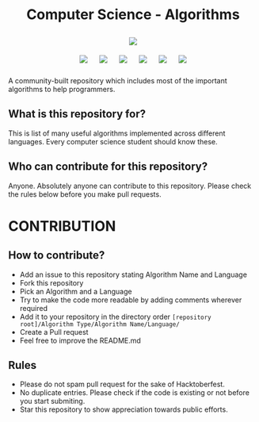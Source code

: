 <h1 align="center">Computer Science - Algorithms</h1>

<p align="center">
<img style="padding:10px;" src="https://img.shields.io/badge/Open%20Source-💕%20-9cf?style=for-the-badge"><br>
<img style="padding:10px;" src="https://img.shields.io/github/contributors/iam-abbas/cs-algorithms?style=flat-square">
<img style="padding:10px;" src="https://img.shields.io/github/hacktoberfest/2019/iam-abbas/cs-algorithms?suggestion_label=Hacktoberfest&style=flat-square">
<img style="padding:10px;" src="https://img.shields.io/github/forks/iam-abbas/cs-algorithms?label=Forks&style=flat-square">
<img style="padding:10px;" src="https://img.shields.io/github/stars/iam-abbas/cs-algorithms?style=flat-square">
<img style="padding:10px;" src="https://img.shields.io/github/languages/count/iam-abbas/cs-algorithms?style=flat-square">
<img style="padding:10px;" src="https://img.shields.io/github/license/iam-abbas/cs-algorithms?style=flat-square">


A community-built repository which includes most of the important algorithms to help programmers.

</p>

## What is this repository for?

This is list of many useful algorithms implemented across different languages. Every computer science student should know these.

## Who can contribute for this repository?

Anyone. Absolutely anyone can contribute to this repository. Please check the rules below before you make pull requests.

# CONTRIBUTION

## How to contribute?

- Add an issue to this repository stating Algorithm Name and Language
- Fork this repository
- Pick an Algorithm and a Language
- Try to make the code more readable by adding comments wherever required
- Add it to your repository in the directory order `[repository root]/Algorithm Type/Algorithm Name/Language/`
- Create a Pull request
- Feel free to improve the README.md

## Rules

- Please do not spam pull request for the sake of Hacktoberfest.
- No duplicate entries. Please check if the code is existing or not before you start submiting.
- Star this repository to show appreciation towards public efforts.
